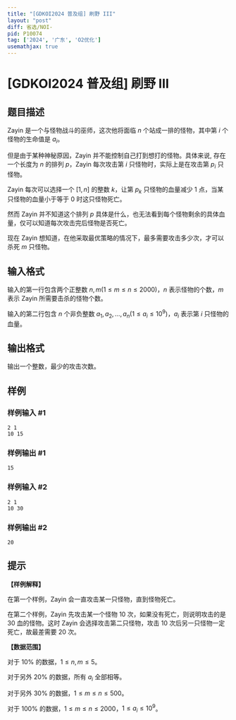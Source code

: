 ```yaml
---
title: "[GDKOI2024 普及组] 刷野 III"
layout: "post"
diff: 省选/NOI-
pid: P10074
tag: ['2024', '广东', 'O2优化']
usemathjax: true
---
```


# [GDKOI2024 普及组] 刷野 III
## 题目描述

Zayin 是一个与怪物战斗的巫师，这次他将面临 $n$ 个站成一排的怪物，其中第 $i$ 个怪物的生命值是 $a_i$。

但是由于某种神秘原因，Zayin 并不能控制自己打到想打的怪物。具体来说, 存在一个长度为 $n$ 的排列 $p$，Zayin 每次攻击第 $i$ 只怪物时，实际上是在攻击第 $p_i$ 只怪物。

Zayin 每次可以选择一个 $[1, n]$ 的整数 $k$，让第 $p_k$ 只怪物的血量减少 $1$ 点，当某只怪物的血量小于等于 $0$ 时这只怪物死亡。

然而 Zayin 并不知道这个排列 $p$ 具体是什么，也无法看到每个怪物剩余的具体血量，仅可以知道每次攻击完后怪物是否死亡。

现在 Zayin 想知道，在他采取最优策略的情况下，最多需要攻击多少次，才可以杀死 $m$ 只怪物。
## 输入格式

输入的第一行包含两个正整数 $n, m(1 \leq m \leq n \leq 2000)$，$n$ 表示怪物的个数，$m$ 表示 Zayin 所需要击杀的怪物个数。

输入的第二行包含 $n$ 个非负整数 $a_1, a_2, \dots, a_n(1 \leq a_i \leq 10^9)$，$a_i$ 表示第 $i$ 只怪物的血量。
## 输出格式

输出一个整数，最少的攻击次数。
## 样例

### 样例输入 #1
```
2 1
10 15
```
### 样例输出 #1
```
15
```
### 样例输入 #2
```
2 1
10 30
```
### 样例输出 #2
```
20
```
## 提示

**【样例解释】**

在第一个样例，Zayin 会一直攻击某一只怪物，直到怪物死亡。

在第二个样例，Zayin 先攻击某一个怪物 $10$ 次，如果没有死亡，则说明攻击的是 $30$ 血的怪物。这时 Zayin 会选择攻击第二只怪物，攻击 $10$ 次后另一只怪物一定死亡，故最差需要 $20$ 次。

**【数据范围】**

对于 $10\%$ 的数据，$1 \leq n, m \leq 5$。

对于另外 $20\%$ 的数据，所有 $a_i$ 全部相等。

对于另外 $30\%$ 的数据，$1 \leq m \leq n \leq 500$。

对于 $100\%$ 的数据，$1 \leq m \leq n \leq 2000$，$1 \leq a_i \leq 10^9$。
